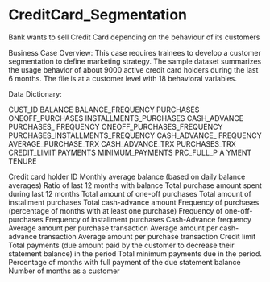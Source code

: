# CreditCard_Segmentation
Bank wants to sell Credit Card depending on the behaviour of its customers

Business Case Overview:
This case requires trainees to develop a customer segmentation to define marketing strategy. The sample dataset summarizes the usage behavior of about 9000 active credit card holders during the last 6 months. The file is at a customer level with 18 behavioral variables.

Data Dictionary:
   
 
CUST_ID
BALANCE BALANCE_FREQUENCY PURCHASES ONEOFF_PURCHASES INSTALLMENTS_PURCHASES CASH_ADVANCE
PURCHASES_ FREQUENCY
ONEOFF_PURCHASES_FREQUENCY PURCHASES_INSTALLMENTS_FREQUENCY CASH_ADVANCE_ FREQUENCY AVERAGE_PURCHASE_TRX CASH_ADVANCE_TRX
PURCHASES_TRX CREDIT_LIMIT
PAYMENTS MINIMUM_PAYMENTS PRC_FULL_P A YMENT TENURE

Credit card holder ID
Monthly average balance (based on daily balance averages)
Ratio of last 12 months with balance
Total purchase amount spent during last 12 months
Total amount of one-off purchases
Total amount of installment purchases
Total cash-advance amount
Frequency of purchases (percentage of months with at least one purchase)
Frequency of one-off-purchases
Frequency of installment purchases Cash-Advance frequency
Average amount per purchase transaction Average amount per cash-advance transaction Average amount per purchase transaction Credit limit
Total payments (due amount paid by the customer to decrease their statement balance) in the period
Total minimum payments due in the period.
Percentage of months with full payment of the due statement balance
Number of months as a customer
 
